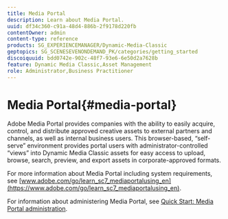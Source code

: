 ```yaml
---
title: Media Portal
description: Learn about Media Portal.
uuid: df34c360-c91a-48d4-886b-2f9178d220fb
contentOwner: admin
content-type: reference
products: SG_EXPERIENCEMANAGER/Dynamic-Media-Classic
geptopics: SG_SCENESEVENONDEMAND_PK/categories/getting_started
discoiquuid: bdd0742e-902c-48f7-93e6-6e50d2a7628b
feature: Dynamic Media Classic,Asset Management
role: Administrator,Business Practitioner
---
```


# Media Portal{#media-portal}

Adobe Media Portal provides companies with the ability to easily acquire, control, and distribute approved creative assets to external partners and channels, as well as internal business users. This browser-based, “self-serve” environment provides portal users with administrator-controlled “views” into Dynamic Media Classic assets for easy access to upload, browse, search, preview, and export assets in corporate-approved formats.

For more information about Media Portal including system requirements, see [www.adobe.com/go/learn_sc7_mediaportalusing_en](https://www.adobe.com/go/learn_sc7_mediaportalusing_en).

For information about administering Media Portal, see [Quick Start: Media Portal administration](quick-start-media-portal-administration.md#quick_start_media_portal_administration).
